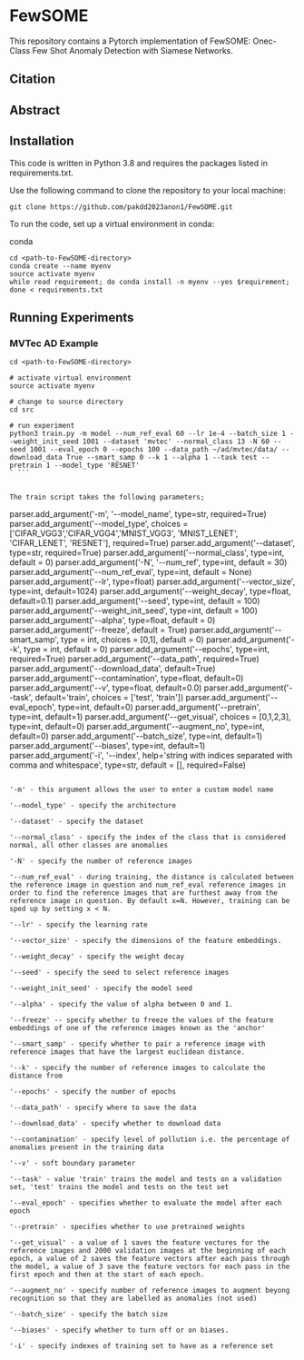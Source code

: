 # FewSOME

This repository contains a Pytorch implementation of FewSOME: Onec-Class Few Shot Anomaly Detection with Siamese Networks.


## Citation 

## Abstract


## Installation 
This code is written in Python 3.8 and requires the packages listed in requirements.txt.

Use the following command to clone the repository to your local machine:


```
git clone https://github.com/pakdd2023anon1/FewSOME.git
```

To run the code, set up a virtual environment in conda:


conda 
```
cd <path-to-FewSOME-directory>
conda create --name myenv
source activate myenv
while read requirement; do conda install -n myenv --yes $requirement; done < requirements.txt
```


## Running Experiments

### MVTec AD Example

```
cd <path-to-FewSOME-directory>

# activate virtual environment
source activate myenv

# change to source directory
cd src

# run experiment
python3 train.py -m model --num_ref_eval 60 --lr 1e-4 --batch_size 1 --weight_init_seed 1001 --dataset 'mvtec' --normal_class 13 -N 60 --seed 1001 --eval_epoch 0 --epochs 100 --data_path ~/ad/mvtec/data/ --download_data True --smart_samp 0 --k 1 --alpha 1 --task test --pretrain 1 --model_type 'RESNET'
` ```


The train script takes the following parameters;
```
parser.add_argument('-m', '--model_name', type=str, required=True)
    parser.add_argument('--model_type', choices = ['CIFAR_VGG3','CIFAR_VGG4','MNIST_VGG3', 'MNIST_LENET', 'CIFAR_LENET', 'RESNET'], required=True)
    parser.add_argument('--dataset', type=str, required=True)
    parser.add_argument('--normal_class', type=int, default = 0)
    parser.add_argument('-N', '--num_ref', type=int, default = 30)
    parser.add_argument('--num_ref_eval', type=int, default = None)
    parser.add_argument('--lr', type=float)
    parser.add_argument('--vector_size', type=int, default=1024)
    parser.add_argument('--weight_decay', type=float, default=0.1)
    parser.add_argument('--seed', type=int, default = 100)
    parser.add_argument('--weight_init_seed', type=int, default = 100)
    parser.add_argument('--alpha', type=float, default = 0)
    parser.add_argument('--freeze', default = True)
    parser.add_argument('--smart_samp', type = int, choices = [0,1], default = 0)
    parser.add_argument('--k', type = int, default = 0)
    parser.add_argument('--epochs', type=int, required=True)
    parser.add_argument('--data_path',  required=True)
    parser.add_argument('--download_data',  default=True)
    parser.add_argument('--contamination',  type=float, default=0)
    parser.add_argument('--v',  type=float, default=0.0)
    parser.add_argument('--task',  default='train', choices = ['test', 'train'])
    parser.add_argument('--eval_epoch', type=int, default=0)
    parser.add_argument('--pretrain', type=int, default=1)
    parser.add_argument('--get_visual', choices = [0,1,2,3], type=int, default=0)
    parser.add_argument('--augment_no', type=int, default=0)
    parser.add_argument('--batch_size', type=int, default=1)
    parser.add_argument('--biases', type=int, default=1)
    parser.add_argument('-i', '--index', help='string with indices separated with comma and whitespace', type=str, default = [], required=False)

```

'-m' - this argument allows the user to enter a custom model name

'--model_type' - specify the architecture 

'--dataset' - specify the dataset 

'--normal_class' - specify the index of the class that is considered normal, all other classes are anomalies 

'-N' - specify the number of reference images 

'--num_ref_eval' - during training, the distance is calculated between the reference image in question and num_ref_eval reference images in order to find the reference images that are furthest away from the reference image in question. By default x=N. However, training can be sped up by setting x < N.

'--lr' - specify the learning rate

'--vector_size' - specify the dimensions of the feature embeddings.

'--weight_decay' - specify the weight decay

'--seed' - specify the seed to select reference images

'--weight_init_seed' - specify the model seed

'--alpha' - specify the value of alpha between 0 and 1.

'--freeze' -- specify whether to freeze the values of the feature embeddings of one of the reference images known as the 'anchor'

'--smart_samp' - specify whether to pair a reference image with reference images that have the largest euclidean distance.

'--k' - specify the number of reference images to calculate the distance from 

'--epochs' - specify the number of epochs 

'--data_path' - specify where to save the data

'--download_data' - specify whether to download data

'--contamination' - specify level of pollution i.e. the percentage of anomalies present in the training data 

'--v' - soft boundary parameter 

'--task' - value 'train' trains the model and tests on a validation set, 'test' trains the model and tests on the test set 

'--eval_epoch' - specifies whether to evaluate the model after each epoch 

'--pretrain' - specifies whether to use pretrained weights 

'--get_visual' - a value of 1 saves the feature vectures for the reference images and 2000 validation images at the beginning of each epoch, a value of 2 saves the feature vectors after each pass through the model, a value of 3 save the feature vectors for each pass in the first epoch and then at the start of each epoch.

'--augment_no' - specify number of reference images to augment beyong recognition so that they are labelled as anomalies (not used)

'--batch_size' - specify the batch size 

'--biases' - specify whether to turn off or on biases. 

'-i' - specify indexes of training set to have as a reference set 




